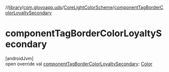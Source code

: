 //[library](../../../index.md)/[com.glovoapp.uds](../index.md)/[CoreLightColorScheme](index.md)/[componentTagBorderColorLoyaltySecondary](component-tag-border-color-loyalty-secondary.md)

# componentTagBorderColorLoyaltySecondary

[androidJvm]\
open override val [componentTagBorderColorLoyaltySecondary](component-tag-border-color-loyalty-secondary.md): [Color](https://developer.android.com/reference/kotlin/androidx/compose/ui/graphics/Color.html)

